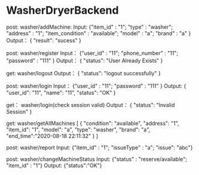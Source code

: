 # WasherDryerBackend
post: washer/addMachine: Input: {"item_id" : "1"; "type" : "washer"; "address" : "1"; "item_condition" : "available"; "model" : "a"; "brand" : "a" } Output： { "result": "sucess" }

post: washer/register Input： {"user_id" : "11"; "phone_number" : "11"; "password" : "111" } Output： { "status": "User Already Exists" }

get: washer/logout Output： { "status": "logout successfully" }

post: washer/login Input： {"user_id" : "11"; "password" : "111" } Output: { "user_id": "11", "name": "11", "status": "OK" }

get： washer/login(check session valid) Output： { "status": "Invalid Session" }

get: washer/getAllMachines [ { "condition": "available", "address": "1", "item_id": "1", "model": "a", "type": "washer", "brand": "a", "end_time":"2020-08-18 22:11:32" } ]

post: washer/report Input: {"item_id" : "1"; "issueType" : "a"; "issue": "abc"}

post: washer/changeMachineStatus Input: {"status" : "reserve/available"; "item_id" : "1"} Output: {"status":"OK"}
